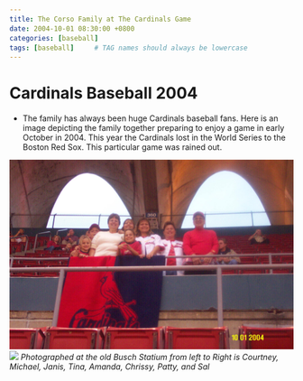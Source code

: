 ```yaml
---
title: The Corso Family at The Cardinals Game
date: 2004-10-01 08:30:00 +0800
categories: [baseball]
tags: [baseball]     # TAG names should always be lowercase
---
```

# Cardinals Baseball 2004

- The family has always been huge Cardinals baseball fans. Here is an image depicting the family together preparing to enjoy a game in early October in 2004. This year the Cardinals lost in the World Series to the Boston Red Sox. This particular game was rained out. 

![Alt text](https://raw.githubusercontent.com/corsokalte/corsokalte.github.io/main/img/DCP_1863.JPG "baseball")
![]([path_to_image](https://raw.githubusercontent.com/corsokalte/corsokalte.github.io/main/img/DCP_1863.JPG))
*Photographed at the old Busch Statium from left to Right is Courtney, Michael, Janis, Tina, Amanda, Chrissy, Patty, and Sal*
